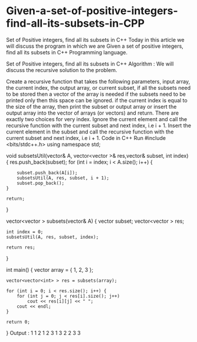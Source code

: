 # Given-a-set-of-positive-integers-find-all-its-subsets-in-CPP

Set of Positive integers, find all its subsets in C++
Today in this article we will discuss the program in which we are Given a set of positive integers, find all its subsets in C++ Programming language.

Set of Positive integers, find all its subsets in C++
Algorithm :
We will discuss the recursive solution to the problem.

Create a recursive function that takes the following parameters, input array, the current index, the output array, or current subset, if all the subsets need to be stored then a vector of the array is needed if the subsets need to be printed only then this space can be ignored.
if the current index is equal to the size of the array, then print the subset or output array or insert the output array into the vector of arrays (or vectors) and return.
There are exactly two choices for very index.
Ignore the current element and call the recursive function with the current subset and next index, i.e i + 1.
Insert the current element in the subset and call the recursive function with the current subset and next index, i.e i + 1.
Code in C++
Run
#include <bits/stdc++.h>
using namespace std;

void subsetsUtil(vector<int>& A, vector<vector<int> >& res,vector<int>& subset, int index)
{
    res.push_back(subset);
    for (int i = index; i < A.size(); i++) {
 
        subset.push_back(A[i]);
        subsetsUtil(A, res, subset, i + 1);
        subset.pop_back();
    }
 
    return;
}

vector<vector<int> > subsets(vector<int>& A)
{
    vector<int> subset;
    vector<vector<int> > res;
 
    int index = 0;
    subsetsUtil(A, res, subset, index);
 
    return res;
}
 
int main()
{
    vector<int> array = { 1, 2, 3 };

    vector<vector<int> > res = subsets(array);
 
    for (int i = 0; i < res.size(); i++) {
        for (int j = 0; j < res[i].size(); j++)
            cout << res[i][j] << " ";
        cout << endl;
    }
 
    return 0;
}
Output :
1 
1 2 
1 2 3 
1 3 
2 
2 3 
3 
